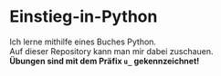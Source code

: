 # Einstieg-in-Python

Ich lerne mithilfe eines Buches Python. <br>
Auf dieser Repository kann man mir dabei zuschauen. <br>
**Übungen sind mit dem Präfix ```u_``` gekennzeichnet!**
